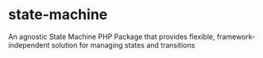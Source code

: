 # state-machine
An agnostic State Machine PHP Package that provides flexible, framework-independent solution for managing states and transitions
